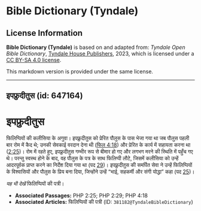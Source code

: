 # Bible Dictionary (Tyndale)

## License Information

**Bible Dictionary (Tyndale)** is based on and adapted from: _Tyndale Open Bible Dictionary_, [Tyndale House Publishers](https://tyndaleopenresources.com/), 2023, which is licensed under a [CC BY-SA 4.0 license](https://creativecommons.org/licenses/by-sa/4.0/legalcode.en).

This markdown version is provided under the same license.



--------------------------------

## इपफ्रुदीतुस (id: 647164)

इपफ्रुदीतुस
===========

फिलिप्पियों की कलीसिया के अगुवा। इपफ्रुदीतुस को प्रेरित पौलुस के पास भेजा गया था जब पौलुस पहली बार रोम में कैद थे; उनकी सेवकाई वरदान देना थी ([फिल 4:18](https://ref.ly/Phil4:18)) और प्रेरित के कार्य में सहायता करना था ([2:25](https://ref.ly/Phil2:25))। रोम में रहते हुए, इपफ्रुदीतुस गम्भीर रूप से बीमार हो गए और लगभग मरने की स्थिति में पहुँच गए थे। परन्तु स्वस्थ होने के बाद, वह पौलुस के पत्र के साथ फिलिप्पी लौटे, जिसमें कलीसिया को उन्हें आदरपूर्वक प्राप्त करने का निर्देश दिया गया था (पद [29](https://ref.ly/Phil2:29))। इपफ्रुदीतुस की समर्पित सेवा ने उन्हें फिलिप्पियों के विश्वासियों और पौलुस के प्रिय बना दिया, जिन्होंने उन्हें “भाई, सहकर्मी और संगी योद्धा” कहा (पद [25](https://ref.ly/Phil2:25))।

*यह भी देखें* फिलिप्पियों की पत्री।

* **Associated Passages:** PHP 2:25; PHP 2:29; PHP 4:18
* **Associated Articles:** फिलिप्पियों की पत्री (ID: `381182@TyndaleBibleDictionary`)

